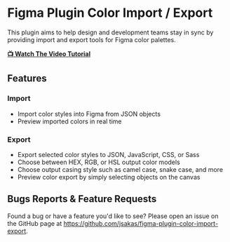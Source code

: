 # Figma Plugin Color Import / Export

This plugin aims to help design and development teams stay in sync by providing
import and export tools for Figma color palettes.

**[📺 Watch The Video
Tutorial](https://www.loom.com/share/202ecf92083e4d5788a7522d5fb3004d)**

## Features

### Import

- Import color styles into Figma from JSON objects
- Preview imported colors in real time

### Export

- Export selected color styles to JSON, JavaScript, CSS, or Sass
- Choose between HEX, RGB, or HSL output color models
- Choose output casing style such as camel case, snake case, and more
- Preview color export by simply selecting objects on the canvas

## Bugs Reports & Feature Requests

Found a bug or have a feature you'd like to see? Please open an issue on the
GitHub page at https://github.com/jsakas/figma-plugin-color-import-export.
